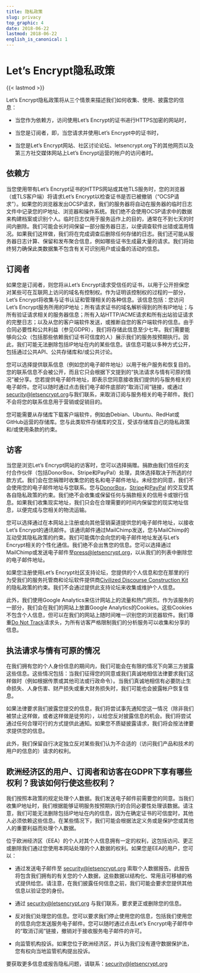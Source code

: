 ```yaml
---
title: 隐私政策
slug: privacy
top_graphic: 4
date: 2018-06-22
lastmod: 2018-06-22
english_is_canonical: 1
---
```


# Let’s Encrypt隐私政策

{{< lastmod >}}

Let’s Encrypt隐私政策将从三个情景来描述我们如何收集、使用、披露您的信息：

* 当您作为依赖方，访问使用Let’s Encrypt的证书进行HTTPS加密的网站时，

* 当您是订阅者，即，当您请求并使用Let’s Encrypt中的证书时，

* 当您是Let’s Encrypt网站、社区讨论论坛、letsencrypt.org下的其他网页以及第三方社交媒体网站上Let’s Encrypt运营的帐户的访问者时。

## 依赖方

当您使用带有Let’s Encrypt证书的HTTPS网站或其他TLS服务时，您的浏览器（或TLS客户端）将请求Let’s Encrypt以检查证书是否已被撤销（“OCSP请求”）。如果您的浏览器发出OCSP请求，我们的服务器将自动在服务器的临时日志文件中记录您的IP地址、浏览器和操作系统。我们绝不会使用OCSP请求中的数据来构建档案或识别个人。临时日志仅用于服务运作上的目的，通常在不到七天的时间内删除。我们可能会长时间保留一部分服务器日志，以便调查软件出错或滥用情况。如果我们这样做，我们将在完成调查后删除任何存储的日志。我们还可能从服务器日志计算、保留和发布聚合信息，例如哪些证书生成最大量的请求。我们将始终努力确保此类数据集不包含有关可识别用户或设备的活动的信息。

## 订阅者

如果您是订阅者，则您将从Let’s Encrypt请求受信任的证书，以用于公开担保您对某些可在互联网上访问的域名有控制权。作为证明该控制权的过程的一部分，Let’s Encrypt将收集与证书认证和管理相关的各种信息。该信息包括：您访问Let’s Encrypt服务所用的IP地址；所有请求证书的域名解析得到的所有IP地址；与所有验证请求相关的服务器信息；所有入站HTTP/ACME请求和所有出站验证请求的完整日志；以及从您的客户端软件发送，或推断自您的客户端软件的信息。由于合同必要性和公共利益（参见GDPR），我们将存储此信息至少七年。我们需要能够向公众（包括那些依赖我们证书可信度的人）展示我们的服务按预期执行。因此，我们可能无法删除包括IP地址在内的某些信息。该信息可能以多种方式公开，包括通过公共API、公共存储库和/或公共讨论。

您可以选择提供联系信息（例如您的电子邮件地址）以用于帐户服务和恢复目的。您的联系信息不会被公开，而且它只会根据下文提到的“执法请求与情有可原的情况”被分享。您若提供电子邮件地址，即表示您同意接收我们提供的与服务相关的电子邮件。您可以随时通过点击我们电子邮件底部的“取消订阅”链接，或通过[security@letsencrypt.org](mailto:security@letsencrypt.org)与我们联系，来取消订阅与服务相关的电子邮件。我们不会将您的联系信息用于营销或促销目的。

您可能需要从存储库下载客户端软件，例如由Debian、Ubuntu、RedHat或GitHub运营的存储库。您与此类软件存储库的交互，受该存储库自己的隐私政策和/或使用条款的约束。

## 访客

当您是浏览Let’s Encrypt网站的访客时，您可以选择捐赠。捐款由我们信任的支付合作伙伴（包括DonorBox、Stripe和PayPal）处理，具体选择取决于所选的付款方式。我们会在您捐赠时收集您的姓名和电子邮件地址。未经您的同意，我们不会使用您的电子邮件地址与您联系。您与[DonorBox](https://donorbox.org/privacy)，[Stripe](https://stripe.com/privacy/)和[PayPal](https://www.paypal.com/us/webapps/mpp/ua/privacy-full) 的交互受其各自隐私政策的约束。我们绝不会收集或保留任何与捐款相关的信用卡或银行信息。如果我们收集现实地址，我们只会在合理需要的时间内保留您的现实地址信息，以便完成与您相关的物流运输。

您可以选择通过在本网站上注册或向其他营销渠道提供您的电子邮件地址，以接收Let’s Encrypt的通讯邮件。该通讯邮件通过MailChimp发送，您与MailChimp的互动受其隐私政策的约束。我们可能偶尔会向您的电子邮件地址发送与Let’s Encrypt相关的个性化通信。我们绝不会出售您的信息。您可以选择通过MailChimp或发送电子邮件至[press@letsencrypt.org](mailto:press@letsencrypt.org)，以从我们的列表中删除您的电子邮件地址。

如果您注册使用Let’s Encrypt社区支持论坛，您提供的个人信息和您在那里的行为受我们的服务托管商和论坛软件提供商[Civilized Discourse Construction Kit](https://www.discourse.org/privacy) 的隐私政策的约束。我们不会通过提供此支持论坛来收集或维护个人信息。

此外，我们使用Google Analytics来估计网站上的流量和热门网页。作为该服务的一部分，我们会在我们的网站上放置Google Analytics的Cookies。这些Cookies不包含个人信息，但可以在我们的网站上随时间唯一识别您的浏览器软件。我们尊重[Do Not Track](http://donottrack.us/)请求头，为所有访客严格限制我们的分析服务可以收集和分享的信息。

## 执法请求与情有可原的情况

在我们拥有您的个人身份信息的期间内，我们可能会在有限的情况下向第三方披露这些信息。这些情况包括：当我们征得您的同意或我们真诚地相信法律要求我们这样做时（例如根据传票或其他司法或行政命令）。当我们真诚地相信有必要防止生命损失、人身伤害、财产损失或重大财务损失时，我们可能也会披露帐户恢复信息。

如果法律要求我们披露您提交的信息，我们将尝试事先通知您这一情况（除非我们被禁止这样做，或者这样做是徒劳的），以给您反对披露信息的机会。我们将尝试通过任何合理可行的方式提供此通知。如果您不质疑披露请求，我们将会按法律要求提供您的信息。

此外，我们保留自行决定独立反对某些我们认为不合适的（访问我们产品和技术的用户的信息的）请求的权利。

## 欧洲经济区的用户、订阅者和访客在GDPR下享有哪些权利？我该如何行使这些权利？

我们按照本政策的规定处理个人数据。我们发送电子邮件前需要您的同意。当我们收集IP地址时，我们根据能够证明服务按预期执行的合同必要性处理该数据。请注意，我们可能无法删除包括IP地址在内的信息，因为在确定证书的可信度时，其他人必须依赖这些信息。在某些情况下，我们可能会根据法定义务或是保护您或其他人的重要利益而处理个人数据。

位于欧洲经济区（EEA）的个人对其个人信息拥有一定的权利，这包括访问、更正或删除我们通过您使用本网站处理的个人数据的权利。如果您是EEA的用户，您可以：

* 通过发送电子邮件至 security@letsencrypt.org 索取个人数据报告。此报告将包含我们拥有的有关您的个人数据，这些数据以结构化、常用且可移植的格式提供给您。请注意，在我们披露任何信息之前，我们可能会要求您提供其他信息以验证您的身份。

* 通过 security@letsencrypt.org 与我们联系，要求更正或删除您的信息。

* 反对我们处理您的信息。您可以要求我们停止使用您的信息，包括我们使用您的信息向您发送服务电子邮件。您可以随时通过点击Let’s Encrypt电子邮件中的“取消订阅”链接，撤销对于接收服务电子邮件的许可。

* 向监管机构投诉。如果您位于欧洲经济区，并认为我们没有遵守数据保护法，您有权向当地监管机构提出投诉。

要获取更多信息或报告隐私问题，请联系：[security@letsencrypt.org](mailto:security@letsencrypt.org)
